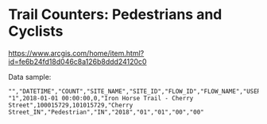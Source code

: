 # Trail Counters: Pedestrians and Cyclists

https://www.arcgis.com/home/item.html?id=fe6b24fd18d046c8a126b8ddd24120c0


Data sample:

    "","DATETIME","COUNT","SITE_NAME","SITE_ID","FLOW_ID","FLOW_NAME","USER_TYPE","DIRECTION","YEAR","MONTH","DAY","HOUR","MINUTE"
    "1",2018-01-01 00:00:00,0,"Iron Horse Trail - Cherry Street",100015729,101015729,"Cherry Street_IN","Pedestrian","IN","2018","01","01","00","00"
